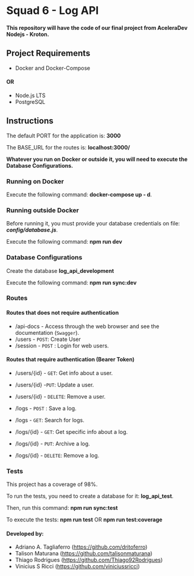# Squad 6 - Log API

#### This repository will have the code of our final project from AceleraDev Nodejs - Kroton. 

## Project Requirements
* Docker and Docker-Compose
#### OR
* Node.js LTS
* PostgreSQL

## Instructions

The default PORT for the application is: **3000**

The BASE_URL for the routes is: **localhost:3000/**

**Whatever you run on Docker or outside it, you will need to execute the Database Configurations.**

### Running on Docker
Execute the following command: **docker-compose up - d**.

### Running outside Docker
Before running it, you must provide your database credentials on file: _**config/database.js**_.

Execute the following command: **npm run dev**

### Database Configurations
Create the database **log_api_development**

Execute the following command: **npm run sync:dev**

### Routes

#### Routes that does not require authentication

* /api-docs - Access through the web browser and see the documentation (`Swagger`).
* /users - `POST`: Create User
* /session - `POST` : Login for web users.

#### Routes that require authentication (Bearer Token)

* /users/{id} - `GET`: Get info about a user.
* /users/{id} -`PUT`: Update a user.
* /users/{id} - `DELETE`: Remove a user.

* /logs - `POST` : Save a log.
* /logs - `GET`: Search for logs.
* /logs/{id} - `GET`: Get specific info about a log.
* /logs/{id} - `PUT`: Archive a log.
* /logs/{id} - `DELETE`: Remove a log.

### Tests

This project has a coverage of 98%.

To run the tests, you need to create a database for it: **log_api_test**.

Then, run this command: **npm run sync:test**

To execute the tests: **npm run test** OR **npm run test:coverage**

#### Developed by:

* Adriano A. Tagliaferro (https://github.com/dritoferro)
* Talison Maturana (https://github.com/talisonmaturana)
* Thiago Rodrigues (https://github.com/Thiago92Rodrigues)
* Vinicius S Ricci (https://github.com/viniciussricci)
